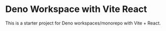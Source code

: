 # Deno Workspace with Vite React

This is a starter project for Deno workspaces/monorepo with Vite + React.

